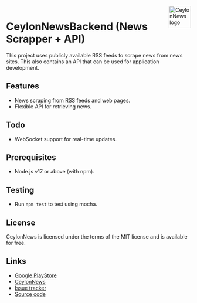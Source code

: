 <a href="https://www.navinda.xyz">
    <img src="https://raw.githubusercontent.com/ipmanlk/CeylonNews/master/res/icon/android/xxxhdpi.png" alt="CeylonNews logo" title="CeylonNews" align="right" height="60" />
</a>

CeylonNewsBackend (News Scrapper + API)
======================

This project uses publicly available RSS feeds to scrape news from news sites. This also contains an API that can be used for application development.


## Features 
- News scraping from RSS feeds and web pages.
- Flexible API for retrieving news.

## Todo
- WebSocket support for real-time updates.

## Prerequisites
- Node.js v17 or above (with npm).

## Testing
- Run ``npm test`` to test using mocha.

## License
CeylonNews is licensed under the terms of the MIT
license and is available for free.

## Links

* [Google PlayStore](https://play.google.com/store/apps/details?id=xyz.navinda.ceylonnews&hl=en)
* [CeylonNews](https://github.com/ipmanlk/CeylonNews)
* [Issue tracker](https://github.com/ipmanlk/CeylonNewsBackend/issues)
* [Source code](https://github.com/ipmanlk/CeylonNewsBackend/)